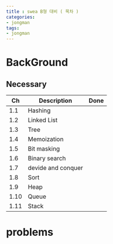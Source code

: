 ```yaml
---
title : swea B형 대비 ( 목차 )
categories:
- jongman
tags:
- jongman
---
```



# BackGround

## Necessary

|Ch   | Description   |Done|
|-----|---------------|----|
|1.1| Hashing  | |
|1.2| Linked List | |
|1.3| Tree  | |
|1.4| Memoization | |
|1.5| Bit masking | |
|1.6| Binary search | |
|1.7| devide and conquer | |
|1.8| Sort | |
|1.9| Heap | |
|1.10| Queue| |
|1.11| Stack| |

# problems


